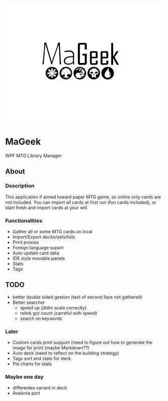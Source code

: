 ![MaGeek](/Graph/Title.png "MaGeek")

# MaGeek

WPF MTG Library Manager 

## About

### Description

This application if aimed toward paper MTG game, so online only cards are not included.
You can import all cards at first run (fun cards included), or start fresh and import cards at your will.

### Functionalities

-	Gather all or some MTG cards on local
-	Import/Export decks/sets/lists
-	Print proxies
-	Foreign language suport
-	Auto update card data
-	IDE style movable panels
-	Stats
-	Tags

## TODO

-	better double sided gestion (text of second face not gathered)
-	Better searcher 
	-	speed up (didnt scale correctly)
	- 	relink got count (carreful with speed)
	- 	search on keywords	
	
### Later

-	Custom cards print support (need to figure out how to generate the image for print (maybe Markdown??)
-	Auto deck (need to reflect on the building strategy)
-	Tags sort and stats for deck
-	Pie charts for stats

### Maybe one day

-	differentes variant in deck
-	Avalonia port
